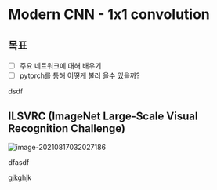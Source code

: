 # Modern CNN - 1x1 convolution

## 목표

- [ ] 주요 네트워크에 대해 배우기
- [ ] pytorch를 통해 어떻게 불러 올수 있을까?

dsdf

## ILSVRC (ImageNet Large-Scale Visual Recognition Challenge)

![image-20210817032027186](https://raw.githubusercontent.com/choesuhong/boostcamp/img/img/image-20210817032027186.png)

dfasdf





gjkghjk